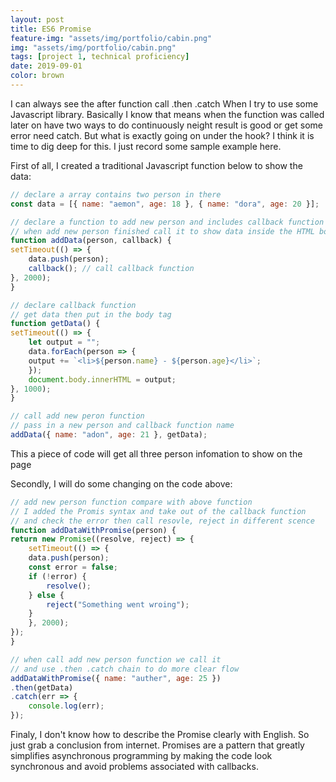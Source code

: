 ```yaml
---
layout: post
title: ES6 Promise
feature-img: "assets/img/portfolio/cabin.png"
img: "assets/img/portfolio/cabin.png"
tags: [project 1, technical proficiency]
date: 2019-09-01
color: brown
---
```


I can always see the after function call .then .catch When I try to use some Javascript library. Basically I know that means when the function was called later on have two ways to do continuously neight result is good or get some error need catch. But what is exactly going on under the hook? I think it is time to dig deep for this. I just record some sample example here.

First of all, I created a traditional Javascript function below to show the data:
```javascript
// declare a array contains two person in there
const data = [{ name: "aemon", age: 18 }, { name: "dora", age: 20 }];

// declare a function to add new person and includes callback function
// when add new person finished call it to show data inside the HTML body tag
function addData(person, callback) {
setTimeout(() => {
    data.push(person);
    callback(); // call callback function
}, 2000);
}

// declare callback function
// get data then put in the body tag
function getData() {
setTimeout(() => {
    let output = "";
    data.forEach(person => {
    output += `<li>${person.name} - ${person.age}</li>`;
    });
    document.body.innerHTML = output;
}, 1000);
}

// call add new peron function
// pass in a new person and callback function name
addData({ name: "adon", age: 21 }, getData);
```
This a piece of code will get all three person infomation to show on the page

Secondly, I will do some changing on the code above:
```javascript
// add new person function compare with above function 
// I added the Promis syntax and take out of the callback function
// and check the error then call resovle, reject in different scence
function addDataWithPromise(person) {
return new Promise((resolve, reject) => {
    setTimeout(() => {
    data.push(person);
    const error = false;
    if (!error) {
        resolve();
    } else {
        reject("Something went wroing");
    }
    }, 2000);
});
}

// when call add new person function we call it
// and use .then .catch chain to do more clear flow
addDataWithPromise({ name: "auther", age: 25 })
.then(getData)
.catch(err => {
    console.log(err);
});
```

Finaly, I don't know how to describe the Promise clearly with English. So just grab a conclusion from internet. Promises are a pattern that greatly simplifies asynchronous programming by making the code look synchronous and avoid problems associated with callbacks.
